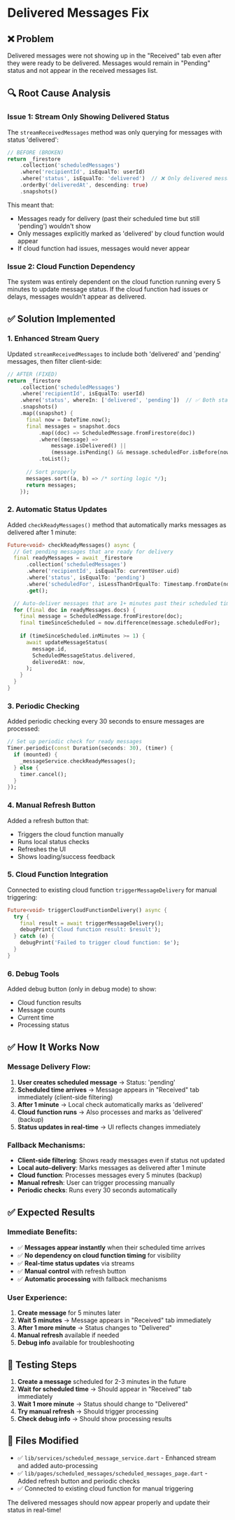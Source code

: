 # Delivered Messages Fix

## ❌ Problem
Delivered messages were not showing up in the "Received" tab even after they were ready to be delivered. Messages would remain in "Pending" status and not appear in the received messages list.

## 🔍 Root Cause Analysis

### Issue 1: Stream Only Showing Delivered Status
The `streamReceivedMessages` method was only querying for messages with status 'delivered':

```dart
// BEFORE (BROKEN)
return _firestore
    .collection('scheduledMessages')
    .where('recipientId', isEqualTo: userId)
    .where('status', isEqualTo: 'delivered')  // ❌ Only delivered messages
    .orderBy('deliveredAt', descending: true)
    .snapshots()
```

This meant that:
- Messages ready for delivery (past their scheduled time but still 'pending') wouldn't show
- Only messages explicitly marked as 'delivered' by cloud function would appear
- If cloud function had issues, messages would never appear

### Issue 2: Cloud Function Dependency
The system was entirely dependent on the cloud function running every 5 minutes to update message status. If the cloud function had issues or delays, messages wouldn't appear as delivered.

## ✅ Solution Implemented

### 1. **Enhanced Stream Query**
Updated `streamReceivedMessages` to include both 'delivered' and 'pending' messages, then filter client-side:

```dart
// AFTER (FIXED)
return _firestore
    .collection('scheduledMessages')
    .where('recipientId', isEqualTo: userId)
    .where('status', whereIn: ['delivered', 'pending'])  // ✅ Both statuses
    .snapshots()
    .map((snapshot) {
      final now = DateTime.now();
      final messages = snapshot.docs
          .map((doc) => ScheduledMessage.fromFirestore(doc))
          .where((message) =>
              message.isDelivered() ||
              (message.isPending() && message.scheduledFor.isBefore(now)))  // ✅ Show ready messages
          .toList();
      
      // Sort properly
      messages.sort((a, b) => /* sorting logic */);
      return messages;
    });
```

### 2. **Automatic Status Updates**
Added `checkReadyMessages()` method that automatically marks messages as delivered after 1 minute:

```dart
Future<void> checkReadyMessages() async {
  // Get pending messages that are ready for delivery
  final readyMessages = await _firestore
      .collection('scheduledMessages')
      .where('recipientId', isEqualTo: currentUser.uid)
      .where('status', isEqualTo: 'pending')
      .where('scheduledFor', isLessThanOrEqualTo: Timestamp.fromDate(now))
      .get();

  // Auto-deliver messages that are 1+ minutes past their scheduled time
  for (final doc in readyMessages.docs) {
    final message = ScheduledMessage.fromFirestore(doc);
    final timeSinceScheduled = now.difference(message.scheduledFor);
    
    if (timeSinceScheduled.inMinutes >= 1) {
      await updateMessageStatus(
        message.id,
        ScheduledMessageStatus.delivered,
        deliveredAt: now,
      );
    }
  }
}
```

### 3. **Periodic Checking**
Added periodic checking every 30 seconds to ensure messages are processed:

```dart
// Set up periodic check for ready messages
Timer.periodic(const Duration(seconds: 30), (timer) {
  if (mounted) {
    _messageService.checkReadyMessages();
  } else {
    timer.cancel();
  }
});
```

### 4. **Manual Refresh Button**
Added a refresh button that:
- Triggers the cloud function manually
- Runs local status checks
- Refreshes the UI
- Shows loading/success feedback

### 5. **Cloud Function Integration**
Connected to existing cloud function `triggerMessageDelivery` for manual triggering:

```dart
Future<void> triggerCloudFunctionDelivery() async {
  try {
    final result = await triggerMessageDelivery();
    debugPrint('Cloud function result: $result');
  } catch (e) {
    debugPrint('Failed to trigger cloud function: $e');
  }
}
```

### 6. **Debug Tools**
Added debug button (only in debug mode) to show:
- Cloud function results
- Message counts
- Current time
- Processing status

## ✅ How It Works Now

### Message Delivery Flow:
1. **User creates scheduled message** → Status: 'pending'
2. **Scheduled time arrives** → Message appears in "Received" tab immediately (client-side filtering)
3. **After 1 minute** → Local check automatically marks as 'delivered'
4. **Cloud function runs** → Also processes and marks as 'delivered' (backup)
5. **Status updates in real-time** → UI reflects changes immediately

### Fallback Mechanisms:
- **Client-side filtering**: Shows ready messages even if status not updated
- **Local auto-delivery**: Marks messages as delivered after 1 minute
- **Cloud function**: Processes messages every 5 minutes (backup)
- **Manual refresh**: User can trigger processing manually
- **Periodic checks**: Runs every 30 seconds automatically

## ✅ Expected Results

### Immediate Benefits:
- ✅ **Messages appear instantly** when their scheduled time arrives
- ✅ **No dependency on cloud function timing** for visibility
- ✅ **Real-time status updates** via streams
- ✅ **Manual control** with refresh button
- ✅ **Automatic processing** with fallback mechanisms

### User Experience:
1. **Create message** for 5 minutes later
2. **Wait 5 minutes** → Message appears in "Received" tab immediately
3. **After 1 more minute** → Status changes to "Delivered"
4. **Manual refresh** available if needed
5. **Debug info** available for troubleshooting

## 🧪 Testing Steps

1. **Create a message** scheduled for 2-3 minutes in the future
2. **Wait for scheduled time** → Should appear in "Received" tab immediately
3. **Wait 1 more minute** → Status should change to "Delivered"
4. **Try manual refresh** → Should trigger processing
5. **Check debug info** → Should show processing results

## 🚀 Files Modified

- ✅ `lib/services/scheduled_message_service.dart` - Enhanced stream and added auto-processing
- ✅ `lib/pages/scheduled_messages/scheduled_messages_page.dart` - Added refresh button and periodic checks
- ✅ Connected to existing cloud function for manual triggering

The delivered messages should now appear properly and update their status in real-time!
